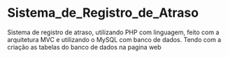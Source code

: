# Sistema_de_Registro_de_Atraso
Sistema de registro de atraso, utilizando PHP com linguagem, feito com a arquitetura MVC e utilizando o MySQL com banco de dados. Tendo com a criação as tabelas do banco de dados na pagina web

